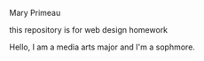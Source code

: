 Mary Primeau

this repository is for web design homework

Hello, I am a media arts major and I'm a sophmore.
